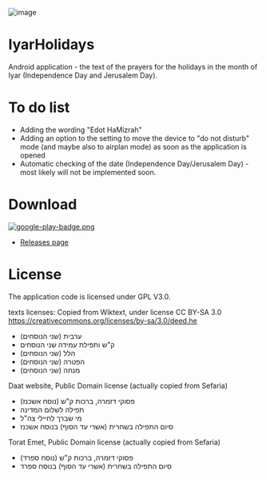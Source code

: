 ![image](https://raw.githubusercontent.com/AshiVered/support-israel-banner/main/assets/support-israel-banner.jpg)



# IyarHolidays
Android application - the text of the prayers for the holidays in the month of Iyar (Independence Day and Jerusalem Day).
# To do list
- Adding the wording "Edot HaMizrah"
- Adding an option to the setting to move the device to "do not disturb" mode (and maybe also to airplan mode) as soon as the application is opened
- Automatic checking of the date (Independence Day/Jerusalem Day) - most likely will not be implemented soon.
# Download
[![google-play-badge.png](https://mitmachim.top/assets/uploads/files/1666811423893-google-play-badge.png)](https://play.google.com/store/apps/details?id=aiv.ashivered.book.iyarholidays) 
- [Releases page](https://github.com/AshiVered/IyarHolidays/releases)
# License
The application code is licensed under GPL V3.0.

texts licenses:
Copied from Wiktext, under license
CC BY-SA 3.0
https://creativecommons.org/licenses/by-sa/3.0/deed.he

- ערבית (שני הנוסחים)
- ק"ש ותפילת עמידה שני הנוסחים
- הלל (שני הנוסחים)
- הפטרה (שני הנוסחים)
- מנחה (שני הנוסחים)

Daat website, Public Domain license
(actually copied from Sefaria)

- פסוקי דזמרה, ברכות ק"ש (נוסח אשכנז)
- תפילה לשלום המדינה
- מי שברך לחיילי צה"ל
- סיום התפילה בשחרית (אשרי עד הסוף) בנוסח אשכנז

Torat Emet, Public Domain license
(actually copied from Sefaria)
- פסוקי דזמרה, ברכות ק"ש (נוסח ספרד)
- סיום התפילה בשחרית (אשרי עד הסוף) בנוסח ספרד
